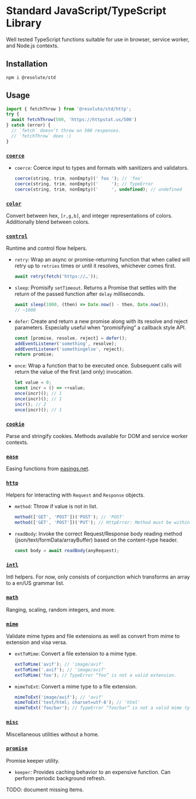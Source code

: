 # Standard JavaScript/TypeScript Library

Well tested TypeScript functions suitable for use in browser, service worker,
and Node.js contexts.

## Installation

```shell
npm i @resolute/std
```

## Usage

```js
import { fetchThrow } from '@resolute/std/http';
try {
  await fetchThrow(500, 'https://httpstat.us/500')
} catch (error) {
  // `fetch` doesn’t throw on 500 responses.
  // `fetchThrow` does :)
}
```

### [`coerce`](https://github.com/resolute/std/blob/master/coerce.ts)

* `coerce`: Coerce input to types and formats with sanitizers and validators.
  ```js
  coerce(string, trim, nonEmpty)(' foo '); // 'foo'
  coerce(string, trim, nonEmpty)('     '); // TypeError
  coerce(string, trim, nonEmpty)('     ', undefined); // undefined
  ```

### [`color`](https://github.com/resolute/std/blob/master/color.ts)

Convert between hex, `[r,g,b]`, and integer representations of colors.
Additionally blend between colors.

### [`control`](https://github.com/resolute/std/blob/master/control.ts)

Runtime and control flow helpers.

* `retry`: Wrap an async or promise-returning function that when called will
  retry up to `retries` times or until it resolves, whichever comes first.
  ```js
  await retry(fetch('https://…'));
  ```

* `sleep`: Promisify `setTimeout`. Returns a Promise that settles with the
  return of the passed function after `delay` milliseconds.
  ```js
  await sleep(1000, (then) => Date.now() - then, Date.now());
  // ~1000
  ```

* `defer`: Create and return a new promise along with its resolve and reject
  parameters. Especially useful when “promisifying” a callback style API.
  ```js
  const [promise, resolve, reject] = defer();
  addEventListener('something', resolve);
  addEventListener('somethingelse', reject);
  return promise;
  ```

* `once`: Wrap a function that to be executed once. Subsequent calls will return
  the value of the first (and only) invocation.
  ```js
  let value = 0;
  const incr = () => ++value;
  once(incr)(); // 1
  once(incr)(); // 1
  incr(); // 2
  once(incr)(); // 1
  ```

### [`cookie`](https://github.com/resolute/std/blob/master/cookie.ts)

Parse and stringify cookies. Methods available for DOM and service worker
contexts.

### [`ease`](https://github.com/resolute/std/blob/master/ease.ts)

Easing functions from [easings.net](https://easings.net/).

### [`http`](https://github.com/resolute/std/blob/master/http.ts)

Helpers for interacting with `Request` and `Response` objects.

* `method`: Throw if value is not in list.
  ```js
  method(['GET', 'POST'])('POST'); // 'POST'
  method(['GET', 'POST'])('PUT'); // HttpError: Method must be within [GET, POST]
  ```

* `readBody`: Invoke the correct Request/Response body reading method
  (json/text/formData/arrayBuffer) based on the content-type header.
  ```js
  const body = await readBody(anyRequest);
  ```

### [`intl`](https://github.com/resolute/std/blob/master/intl.ts)

Intl helpers. For now, only consists of conjunction which transforms an array to
a en/US grammar list.

### [`math`](https://github.com/resolute/std/blob/master/math.ts)

Ranging, scaling, random integers, and more.

### [`mime`](https://github.com/resolute/std/blob/master/mime.ts)

Validate mime types and file extensions as well as convert from mime to
extension and visa versa.

* `extToMime`: Convert a file extension to a mime type.
  ```js
  extToMime('avif'); // 'image/avif'
  extToMime('.avif'); // 'image/avif'
  extToMime('foo'); // TypeError “foo” is not a valid extension.
  ```

* `mimeToExt`: Convert a mime type to a file extension.
  ```js
  mimeToExt('image/avif'); // 'avif'
  mimeToExt('text/html; charset=utf-8'); // 'html'
  mimeToExt('foo/bar'); // TypeError “foo/bar” is not a valid mime type.
  ```

### [`misc`](https://github.com/resolute/std/blob/master/misc.ts)

Miscellaneous utilities without a home.

### [`promise`](https://github.com/resolute/std/blob/master/promise.ts)

Promise keeper utility.

* `keeper`: Provides caching behavior to an expensive function. Can perform
  periodic background refresh.

TODO: document missing items.
